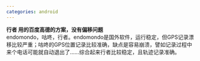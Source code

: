 ```yaml
---
categories: android
---
```

<p><strong>行者 用的百度高德的方案，没有偏移问题</strong><br />endomondo，咕咚，行者。endomondo是国外软件，运行稳定，但GPS记录漂移比较严重；咕咚的GPS位置记录比较准确，缺点是容易崩溃，譬如记录过程中来个电话可能就自动退出了&hellip;&hellip;综合起来行者比较稳定，且轨迹记录准确。</p>
<p>&nbsp;</p>